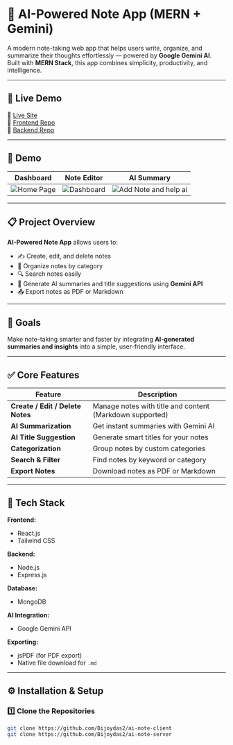 # 🧠 AI-Powered Note App (MERN + Gemini)

A modern note-taking web app that helps users write, organize, and summarize their thoughts effortlessly — powered by **Google Gemini AI**.  
Built with **MERN Stack**, this app combines simplicity, productivity, and intelligence.

---

## 🚀 Live Demo  
🔗 [Live Site](https://ai-notes-client.vercel.app)  
📁 [Frontend Repo](https://github.com/Bijoydas2/ai-note-client)  
📁 [Backend Repo](https://github.com/Bijoydas2/ai-note-server)

---

## 📸 Demo 

| Dashboard | Note Editor | AI Summary |
|------------|--------------|-------------|
| ![Home Page](https://i.ibb.co.com/nsWPxfRt/Screenshot-2025-10-13-220059.png) | ![Dashboard](https://i.ibb.co.com/HTcDt36k/Screenshot-2025-10-12-072426.png) | ![Add Note and help ai](https://i.ibb.co.com/zh1qTDXp/Screenshot-2025-10-12-072441.png) |

---

## 📋 Project Overview

**AI-Powered Note App** allows users to:
- ✍️ Create, edit, and delete notes  
- 🧩 Organize notes by category  
- 🔍 Search notes easily  
- 🤖 Generate AI summaries and title suggestions using **Gemini API**  
- 📤 Export notes as PDF or Markdown  

---

## 🎯 Goals

Make note-taking smarter and faster by integrating **AI-generated summaries and insights** into a simple, user-friendly interface.

---

## ✅ Core Features

| Feature | Description |
|----------|--------------|
| **Create / Edit / Delete Notes** | Manage notes with title and content (Markdown supported) |
| **AI Summarization** | Get instant summaries with Gemini AI |
| **AI Title Suggestion** | Generate smart titles for your notes |
| **Categorization** | Group notes by custom categories |
| **Search & Filter** | Find notes by keyword or category |
| **Export Notes** | Download notes as PDF or Markdown |

---

## 🧱 Tech Stack

**Frontend:**
- React.js  
- Tailwind CSS  

**Backend:**
- Node.js  
- Express.js  

**Database:**
- MongoDB  

**AI Integration:**
- Google Gemini API  

**Exporting:**
- jsPDF (for PDF export)  
- Native file download for `.md`  

---

## ⚙️ Installation & Setup

### 1️⃣ Clone the Repositories
```bash
git clone https://github.com/Bijoydas2/ai-note-client
git clone https://github.com/Bijoydas2/ai-note-server

